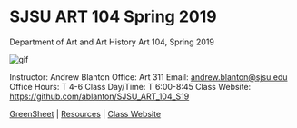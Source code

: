 **SJSU ART 104 Spring 2019**
======================
Department of Art and Art History
Art 104, Spring 2019

![gif](http://i.imgur.com/zdzDxsA.gif)

Instructor: Andrew Blanton
Office: Art 311
Email: andrew.blanton@sjsu.edu
Office Hours: T 4-6
Class Day/Time: T 6:00-8:45
Class Website: https://github.com/ablanton/SJSU_ART_104_S19

[GreenSheet](https://github.com/ablanton/SJSU_ART_104_S19/blob/master/GREENSHEET.md)
| [Resources](https://github.com/ablanton/SJSU_ART_104_S19/blob/master/RESOURCES.md)
| [Class Website](https://github.com/ablanton/SJSU_ART_104_S19)
